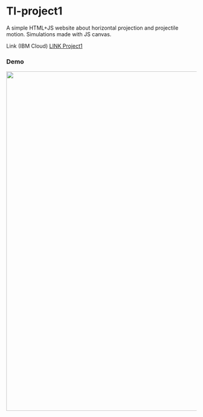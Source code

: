# TI-project1
A simple HTML+JS website about horizontal projection and projectile motion. Simulations made with JS canvas.

Link (IBM Cloud) [LINK Project1](https://symulacjarzutow.mybluemix.net)

<h3>Demo</h3>
<img src="/screenshots/preview_video.gif?raw=true" width="900px">
